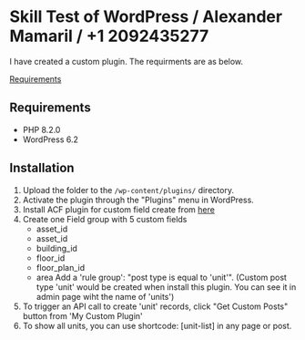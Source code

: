 
# Skill Test of WordPress / Alexander Mamaril / +1 2092435277

I have created a custom plugin. The requirments are as below.

[Requirements](https://docs.google.com/document/d/1wrr4Eu0S9OkeO8Lq0nKVcvDS5cJmHCwKp6apgDwjNjc/edit#)


## Requirements

- PHP 8.2.0
- WordPress 6.2

## Installation

1. Upload the folder to the `/wp-content/plugins/` directory.
2. Activate the plugin through the "Plugins" menu in WordPress.
3. Install ACF plugin for custom field create from [here](https://wordpress.org/plugins/advanced-custom-fields/)
4. Create one Field group with 5 custom fields
    - asset_id
    - asset_id
    - building_id
    - floor_id
    - floor_plan_id
    - area
    Add a 'rule group': "post type is equal to 'unit'".
    (Custom post type 'unit' would be created when install this plugin. You can see it in admin page wiht the name of 'units')
5. To trigger an API call to create 'unit' records, click "Get Custom Posts" button from 'My Custom Plugin'
6. To show all units, you can use shortcode: [unit-list] in any page or post.